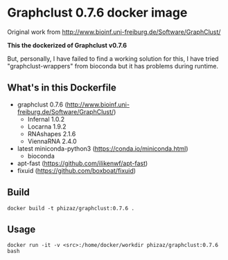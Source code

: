# Graphclust 0.7.6 docker image

Original work from http://www.bioinf.uni-freiburg.de/Software/GraphClust/

**This the dockerized of Graphclust v0.7.6**

But, personally, I have failed to find a working solution for this, I have tried "graphclust-wrappers" from bioconda but it has problems during runtime.

## What's in this Dockerfile

- graphclust 0.7.6 (http://www.bioinf.uni-freiburg.de/Software/GraphClust/)
    - Infernal 1.0.2
    - Locarna 1.9.2
    - RNAshapes 2.1.6
    - ViennaRNA 2.4.0
- latest miniconda-python3 (https://conda.io/miniconda.html)
    - bioconda
- apt-fast (https://github.com/ilikenwf/apt-fast)
- fixuid (https://github.com/boxboat/fixuid)

## Build

```
docker build -t phizaz/graphclust:0.7.6 .
```

## Usage

```
docker run -it -v <src>:/home/docker/workdir phizaz/graphclust:0.7.6 bash
```
